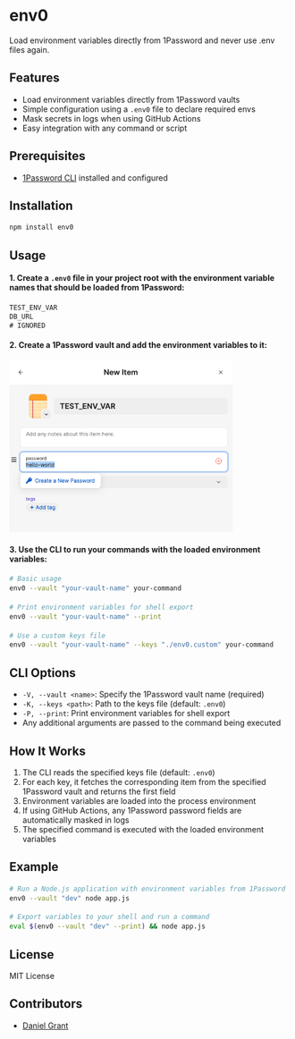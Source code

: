 # env0

Load environment variables directly from 1Password and never use .env files again.

## Features

- Load environment variables directly from 1Password vaults
- Simple configuration using a `.env0` file to declare required envs
- Mask secrets in logs when using GitHub Actions
- Easy integration with any command or script

## Prerequisites

- [1Password CLI](https://1password.com/downloads/command-line/) installed and configured

## Installation

```bash
npm install env0
```

## Usage

#### 1. Create a `.env0` file in your project root with the environment variable names that should be loaded from 1Password:

```plaintext
TEST_ENV_VAR
DB_URL
# IGNORED
```

#### 2. Create a 1Password vault and add the environment variables to it:

<img src="./.github/assets/create-1password-secret.png" width="400" alt="1Password Vault">

#### 3. Use the CLI to run your commands with the loaded environment variables:

```bash
# Basic usage
env0 --vault "your-vault-name" your-command

# Print environment variables for shell export
env0 --vault "your-vault-name" --print

# Use a custom keys file
env0 --vault "your-vault-name" --keys "./env0.custom" your-command
```

## CLI Options

- `-V, --vault <name>`: Specify the 1Password vault name (required)
- `-K, --keys <path>`: Path to the keys file (default: `.env0`)
- `-P, --print`: Print environment variables for shell export
- Any additional arguments are passed to the command being executed

## How It Works

1. The CLI reads the specified keys file (default: `.env0`)
2. For each key, it fetches the corresponding item from the specified 1Password vault and returns the first field
3. Environment variables are loaded into the process environment
4. If using GitHub Actions, any 1Password password fields are automatically masked in logs
5. The specified command is executed with the loaded environment variables

## Example

```bash
# Run a Node.js application with environment variables from 1Password
env0 --vault "dev" node app.js

# Export variables to your shell and run a command
eval $(env0 --vault "dev" --print) && node app.js
```

## License

MIT License

## Contributors

- [Daniel Grant](https://github.com/djgrant)
